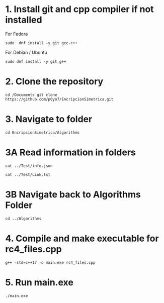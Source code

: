 # 1. Install git and cpp compiler if not installed
For Fedora
```
sudo  dnf install -y git gcc-c++
```
For Debian / Ubuntu
```
sudo dnf install -y git g++
```

# 2. Clone the repository
```
cd /Documents git clone https://github.com/p0yo7/EncripcionSimetrica.git
```
# 3. Navigate to folder
```
cd EncripcionSimetrica/Algorithms
```
# 3A Read information in folders
```
cat ../Test/info.json
```
```
cat ../Test/Link.txt
```
# 3B Navigate back to Algorithms Folder
```
cd ../Algorithms
```
# 4. Compile and make executable for rc4_files.cpp 
```
g++ -std=c++17 -o main.exe rc4_files.cpp
```
# 5. Run main.exe
```
./main.exe
```

